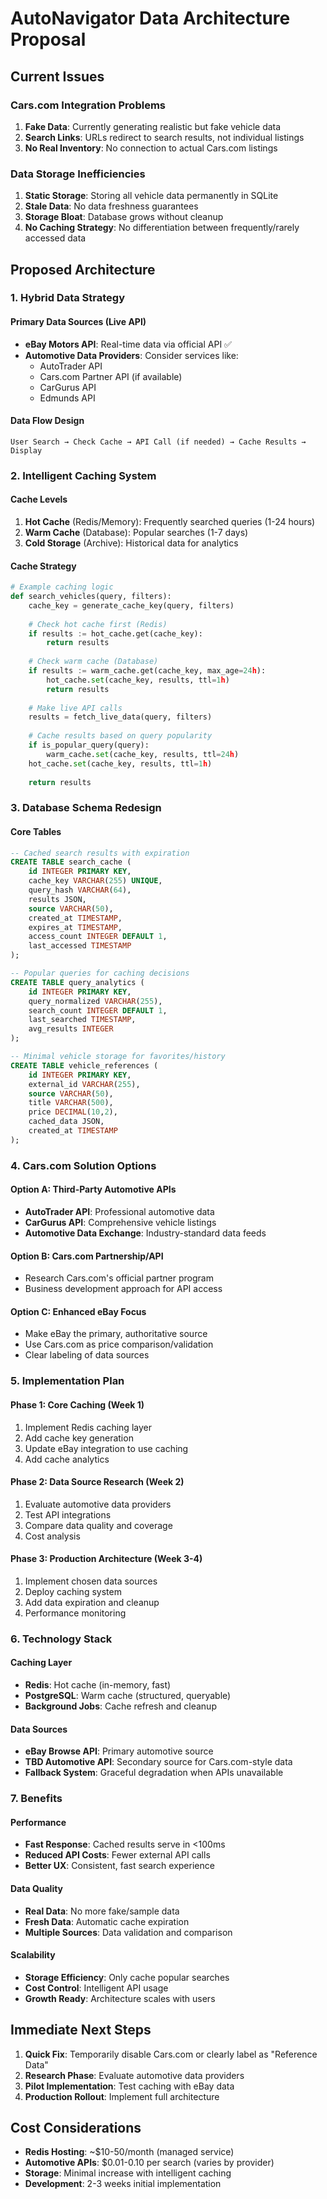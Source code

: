 # AutoNavigator Data Architecture Proposal

## Current Issues

### Cars.com Integration Problems
1. **Fake Data**: Currently generating realistic but fake vehicle data
2. **Search Links**: URLs redirect to search results, not individual listings
3. **No Real Inventory**: No connection to actual Cars.com listings

### Data Storage Inefficiencies  
1. **Static Storage**: Storing all vehicle data permanently in SQLite
2. **Stale Data**: No data freshness guarantees
3. **Storage Bloat**: Database grows without cleanup
4. **No Caching Strategy**: No differentiation between frequently/rarely accessed data

## Proposed Architecture

### 1. Hybrid Data Strategy

#### Primary Data Sources (Live API)
- **eBay Motors API**: Real-time data via official API ✅
- **Automotive Data Providers**: Consider services like:
  - AutoTrader API
  - Cars.com Partner API (if available)
  - CarGurus API
  - Edmunds API

#### Data Flow Design
```
User Search → Check Cache → API Call (if needed) → Cache Results → Display
```

### 2. Intelligent Caching System

#### Cache Levels
1. **Hot Cache** (Redis/Memory): Frequently searched queries (1-24 hours)
2. **Warm Cache** (Database): Popular searches (1-7 days)  
3. **Cold Storage** (Archive): Historical data for analytics

#### Cache Strategy
```python
# Example caching logic
def search_vehicles(query, filters):
    cache_key = generate_cache_key(query, filters)
    
    # Check hot cache first (Redis)
    if results := hot_cache.get(cache_key):
        return results
    
    # Check warm cache (Database)
    if results := warm_cache.get(cache_key, max_age=24h):
        hot_cache.set(cache_key, results, ttl=1h)
        return results
    
    # Make live API calls
    results = fetch_live_data(query, filters)
    
    # Cache results based on query popularity
    if is_popular_query(query):
        warm_cache.set(cache_key, results, ttl=24h)
    hot_cache.set(cache_key, results, ttl=1h)
    
    return results
```

### 3. Database Schema Redesign

#### Core Tables
```sql
-- Cached search results with expiration
CREATE TABLE search_cache (
    id INTEGER PRIMARY KEY,
    cache_key VARCHAR(255) UNIQUE,
    query_hash VARCHAR(64),
    results JSON,
    source VARCHAR(50),
    created_at TIMESTAMP,
    expires_at TIMESTAMP,
    access_count INTEGER DEFAULT 1,
    last_accessed TIMESTAMP
);

-- Popular queries for caching decisions
CREATE TABLE query_analytics (
    id INTEGER PRIMARY KEY,
    query_normalized VARCHAR(255),
    search_count INTEGER DEFAULT 1,
    last_searched TIMESTAMP,
    avg_results INTEGER
);

-- Minimal vehicle storage for favorites/history
CREATE TABLE vehicle_references (
    id INTEGER PRIMARY KEY,
    external_id VARCHAR(255),
    source VARCHAR(50),
    title VARCHAR(500),
    price DECIMAL(10,2),
    cached_data JSON,
    created_at TIMESTAMP
);
```

### 4. Cars.com Solution Options

#### Option A: Third-Party Automotive APIs
- **AutoTrader API**: Professional automotive data
- **CarGurus API**: Comprehensive vehicle listings
- **Automotive Data Exchange**: Industry-standard data feeds

#### Option B: Cars.com Partnership/API
- Research Cars.com's official partner program
- Business development approach for API access

#### Option C: Enhanced eBay Focus
- Make eBay the primary, authoritative source
- Use Cars.com as price comparison/validation
- Clear labeling of data sources

### 5. Implementation Plan

#### Phase 1: Core Caching (Week 1)
1. Implement Redis caching layer
2. Add cache key generation
3. Update eBay integration to use caching
4. Add cache analytics

#### Phase 2: Data Source Research (Week 2)
1. Evaluate automotive data providers
2. Test API integrations
3. Compare data quality and coverage
4. Cost analysis

#### Phase 3: Production Architecture (Week 3-4)
1. Implement chosen data sources
2. Deploy caching system
3. Add data expiration and cleanup
4. Performance monitoring

### 6. Technology Stack

#### Caching Layer
- **Redis**: Hot cache (in-memory, fast)
- **PostgreSQL**: Warm cache (structured, queryable)
- **Background Jobs**: Cache refresh and cleanup

#### Data Sources
- **eBay Browse API**: Primary automotive source
- **TBD Automotive API**: Secondary source for Cars.com-style data
- **Fallback System**: Graceful degradation when APIs unavailable

### 7. Benefits

#### Performance
- **Fast Response**: Cached results serve in <100ms
- **Reduced API Costs**: Fewer external API calls
- **Better UX**: Consistent, fast search experience

#### Data Quality
- **Real Data**: No more fake/sample data
- **Fresh Data**: Automatic cache expiration
- **Multiple Sources**: Data validation and comparison

#### Scalability
- **Storage Efficiency**: Only cache popular searches
- **Cost Control**: Intelligent API usage
- **Growth Ready**: Architecture scales with users

## Immediate Next Steps

1. **Quick Fix**: Temporarily disable Cars.com or clearly label as "Reference Data"
2. **Research Phase**: Evaluate automotive data providers
3. **Pilot Implementation**: Test caching with eBay data
4. **Production Rollout**: Implement full architecture

## Cost Considerations

- **Redis Hosting**: ~$10-50/month (managed service)
- **Automotive APIs**: $0.01-0.10 per search (varies by provider)
- **Storage**: Minimal increase with intelligent caching
- **Development**: 2-3 weeks initial implementation